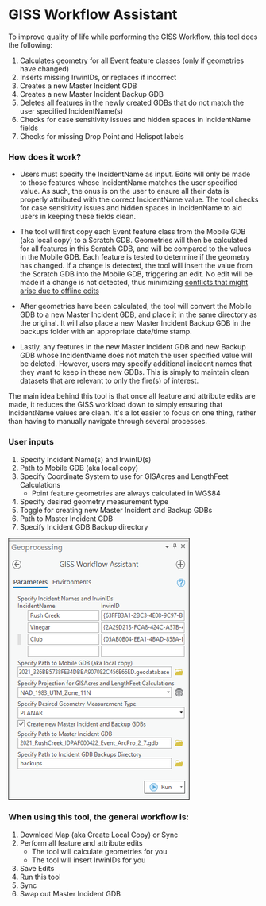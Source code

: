 # GISS Workflow Assistant

To improve quality of life while performing the GISS Workflow, this tool does the following:
1. Calculates geometry for all Event feature classes (only if geometries have changed)
2. Inserts missing IrwinIDs, or replaces if incorrect
3. Creates a new Master Incident GDB
4. Creates a new Master Incident Backup GDB
5. Deletes all features in the newly created GDBs that do not match the user specified IncidentName(s)
6. Checks for case sensitivity issues and hidden spaces in IncidentName fields
7. Checks for missing Drop Point and Helispot labels
  
  
  
### How does it work?
- Users must specify the IncidentName as input. Edits will only be made to those features whose IncidentName matches the user specified value. As such, the onus is on the user to ensure all their data is properly attributed with the correct IncidentName value.  The tool checks for case sensitivity issues and hidden spaces in IncidenName to aid users in keeping these fields clean.

- The tool will first copy each Event feature class from the Mobile GDB (aka local copy) to a Scratch GDB. Geometries will then be calculated for all features in this Scratch GDB, and will be compared to the values in the Mobile GDB. Each feature is tested to determine if the geometry has changed. If a change is detected, the tool will insert the value from the Scratch GDB into the Mobile GDB, triggering an edit. No edit will be made if a change is not detected, thus minimizing [conflicts that might arise due to offline edits](https://www.nwcg.gov/publications/pms936-1/edit-incident-data/securing-incident-information#collapseX)

- After geometries have been calculated, the tool will convert the Mobile GDB to a new Master Incident GDB, and place it in the same directory as the original. It will also place a new Master Incident Backup GDB in the backups folder with an appropriate date/time stamp. 

- Lastly, any features in the new Master Incident GDB and new Backup GDB whose IncidentName does not match the user specified value will be deleted. However, users may specify additional incident names that they want to keep in these new GDBs. This is simply to maintain clean datasets that are relevant to only the fire(s) of interest.

The main idea behind this tool is that once all feature and attribute edits are made, it reduces the GISS workload down to simply ensuring that IncidentName values are clean. It's a lot easier to focus on one thing, rather than having to manually navigate through several processes.

### User inputs
1. Specify Incident Name(s) and IrwinID(s)
2. Path to Mobile GDB (aka local copy)
3. Specify Coordinate System to use for GISAcres and LengthFeet Calculations
    - Point feature geometries are always calculated in WGS84
4. Specify desired geometry measurement type
5. Toggle for creating new Master Incident and Backup GDBs
6. Path to Master Incident GDB
7. Specify Incident GDB Backup directory

![screenshot_GISSWorkflowAssistant_1.png](/docs/screenshot_GISSWorkflowAssistant_1.png?raw=true)

### When using this tool, the general workflow is:
1. Download Map (aka Create Local Copy) or Sync
2. Perform all feature and attribute edits
    - The tool will calculate geometries for you
    - The tool will insert IrwinIDs for you
3. Save Edits
4. Run this tool
5. Sync
6. Swap out Master Incident GDB
